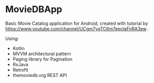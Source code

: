 # MovieDBApp

Basic Movie Catalog application for Android, created with tutorial by https://www.youtube.com/channel/UCgm7yqTC6m7epclaFnRA3ew .

Using:
- Kotlin
- MVVM architectural pattern
- Paging library for Pagination
- RxJava
- Retrofit
- themoviedb.org REST API
